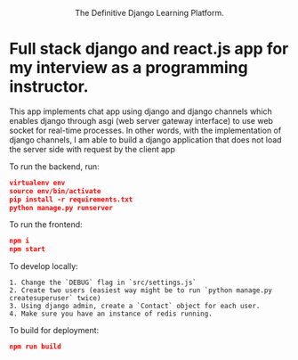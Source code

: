 <p align="center">

  <p align="center">
    The Definitive Django Learning Platform.
  </p>
</p>

# Full stack django and react.js app for my interview as a programming instructor.



This app implements chat app using django and django channels which enables django through asgi (web server gateway interface) to use web socket for real-time processes. In other words, with the implementation of django channels, I am able to build a django application that does not load the server side with request by the client app

To run the backend, run:

```json
virtualenv env
source env/bin/activate
pip install -r requirements.txt
python manage.py runserver
```

To run the frontend:

```json
npm i
npm start
```

To develop locally:

```
1. Change the `DEBUG` flag in `src/settings.js`
2. Create two users (easiest way might be to run `python manage.py createsuperuser` twice)
3. Using django admin, create a `Contact` object for each user.
4. Make sure you have an instance of redis running. 
```

To build for deployment:

```json
npm run build
```

